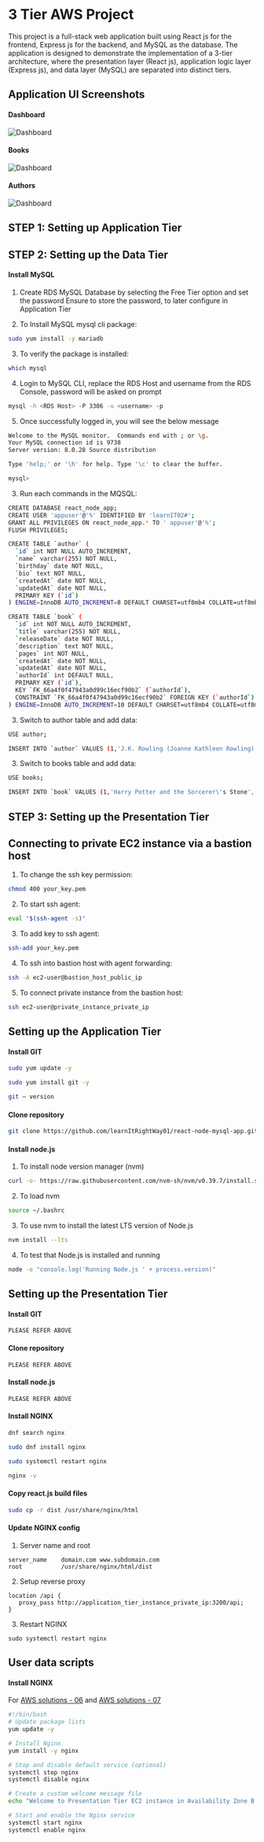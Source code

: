 # 3 Tier AWS Project

This project is a full-stack web application built using React js for the frontend, Express js for the backend, and MySQL as the database. The application is designed to demonstrate the implementation of a 3-tier architecture, where the presentation layer (React js), application logic layer (Express js), and data layer (MySQL) are separated into distinct tiers.


## Application UI Screenshots 
#### Dashboard
![Dashboard](./frontend/public/ss/dashboard.png)

#### Books
![Dashboard](./frontend/public/ss/books.png)

#### Authors
![Dashboard](./frontend/public/ss/authors.png)

## STEP 1: Setting up Application Tier

## STEP 2: Setting up the Data Tier
#### Install MySQL

1. Create RDS MySQL Database by selecting the Free Tier option and set the password
   Ensure to store the password, to later configure in Application Tier
   
2. To Install MySQL mysql cli package:

```bash
sudo yum install -y mariadb
```

3. To verify the package is installed:

```bash
which mysql
```

4. Login to MySQL CLI, replace the RDS Host and username from the RDS Console, password will be asked on prompt

```bash
mysql -h <RDS Host> -P 3306 -u <username> -p
```

5. Once successfully logged in, you will see the below message

```bash
Welcome to the MySQL monitor.  Commands end with ; or \g.
Your MySQL connection id is 9738
Server version: 8.0.28 Source distribution

Type 'help;' or '\h' for help. Type '\c' to clear the buffer.

mysql>
```

3. Run each commands in the MQSQL:

```bash
CREATE DATABASE react_node_app; 
CREATE USER 'appuser'@'%' IDENTIFIED BY 'learnIT02#'; 
GRANT ALL PRIVILEGES ON react_node_app.* TO ' appuser'@'%'; 
FLUSH PRIVILEGES;

CREATE TABLE `author` ( 
  `id` int NOT NULL AUTO_INCREMENT, 
  `name` varchar(255) NOT NULL, 
  `birthday` date NOT NULL, 
  `bio` text NOT NULL, 
  `createdAt` date NOT NULL, 
  `updatedAt` date NOT NULL, 
  PRIMARY KEY (`id`) 
) ENGINE=InnoDB AUTO_INCREMENT=8 DEFAULT CHARSET=utf8mb4 COLLATE=utf8mb4_0900_ai_ci;

CREATE TABLE `book` ( 
  `id` int NOT NULL AUTO_INCREMENT, 
  `title` varchar(255) NOT NULL, 
  `releaseDate` date NOT NULL, 
  `description` text NOT NULL, 
  `pages` int NOT NULL, 
  `createdAt` date NOT NULL, 
  `updatedAt` date NOT NULL, 
  `authorId` int DEFAULT NULL, 
  PRIMARY KEY (`id`), 
  KEY `FK_66a4f0f47943a0d99c16ecf90b2` (`authorId`), 
  CONSTRAINT `FK_66a4f0f47943a0d99c16ecf90b2` FOREIGN KEY (`authorId`) REFERENCES `author` (`id`) 
) ENGINE=InnoDB AUTO_INCREMENT=10 DEFAULT CHARSET=utf8mb4 COLLATE=utf8mb4_0900_ai_ci; 
```

3. Switch to author table and add data:

```bash
USE author;

INSERT INTO `author` VALUES (1,'J.K. Rowling (Joanne Kathleen Rowling)','1965-07-31','J.K. Rowling is a British author best known for writing the Harry Potter fantasy series. The series has won multiple awards and sold over 500 million copies, becoming the best-selling book series in history. Rowling has also written other novels, including The Casual Vacancy and the Cormoran Strike crime series under the pen name Robert Galbraith.','2024-05-29','2024-05-29'),(3,'Jane Austen','1775-12-16','Jane Austen was an English novelist known for her wit, social commentary, and romantic stories. Her six major novels, which explore themes of love, marriage, and money, have earned her a place as one of the greatest writers in the English language.','2024-05-29','2024-05-29'),(4,'Harper Lee','1960-07-11','Harper Lee was an American novelist best known for her Pulitzer Prize-winning novel To Kill a Mockingbird. The novel explores themes of racial injustice and the importance of compassion. Lee published a sequel, Go Set a Watchman, in 2015.','2024-05-29','2024-05-29'),(5,'J.R.R. Tolkien','1954-07-29','J.R.R. Tolkien was a British philologist and writer best known for his fantasy novels The Hobbit and The Lord of the Rings. Tolkien\'s works have had a profound influence on the fantasy genre and popular culture.','2024-05-29','2024-05-29'),(6,'Mary Shelley','1818-03-03','Mary Shelley was a British novelist, playwright, and short story writer, the daughter of Mary Wollstonecraft Godwin and the wife of poet Percy Bysshe Shelley. Frankenstein, or, The Modern Prometheus (1818) is her most famous work.','2024-05-29','2024-05-29'),(7,'Douglas Adams','1979-10-12','Douglas Adams was an English science fiction writer, satirist, humorist, dramatist, screenwriter, and occasional actor. He is best known for the Hitchhiker\'s Guide to the Galaxy comedy series, which inspired a radio comedy, several books, stage shows, comic books, a 1981 TV series, a 1984 video game, a 2005 feature film, and a 2008 sequel film.','2024-05-29','2024-05-29'); 

```

3. Switch to books table and add data:

```bash
USE books;

INSERT INTO `book` VALUES (1,'Harry Potter and the Sorcerer\'s Stone','1997-07-26','On his birthday, Harry Potter discovers that he is the son of two well-known wizards, from whom he has inherited magical powers. He must attend a famous school of magic and sorcery, where he establishes a friendship with two young men who will become his companions on his adventure. During his first year at Hogwarts, he discovers that a malevolent and powerful wizard named Voldemort is in search of a philosopher\'s stone that prolongs the life of its owner.',223,'2024-05-29','2024-05-29',1),(3,'Harry Potter and the chamber of secrets','1998-07-02','Harry Potter and the sophomores investigate a malevolent threat to their Hogwarts classmates, a menacing beast that hides within the castle.',251,'2024-05-29','2024-05-29',1),(4,'Pride and Prejudice','1813-01-28','An English novel of manners by Jane Austen, first published in 1813. The story centres on the relationships among the Bennet sisters, in particular Elizabeth Bennet the middle daughter, and the wealthy Mr. Darcy. Austen satirizes the social classes of the English gentry through a witty and ironic narrative voice.',224,'2024-05-29','2024-05-29',3),(5,'Harry Potter and the Prisoner of Azkaban','1999-07-08','Harry\'s third year of studies at Hogwarts is threatened by Sirius Black\'s escape from Azkaban prison. Apparently, it is a dangerous wizard who was an accomplice of Lord Voldemort and who will try to take revenge on Harry Potter.',317,'2024-05-29','2024-05-29',1),(6,'Harry Potter and the Goblet of Fire','2000-07-08','Hogwarts prepares for the Triwizard Tournament, in which three schools of wizardry will compete. To everyone\'s surprise, Harry Potter is chosen to participate in the competition, in which he must fight dragons, enter the water and face his greatest fears.',636,'2024-05-29','2024-05-29',1),(7,'The Hitchhiker\'s Guide to the Galaxy','1979-10-12','A comic science fiction comedy series created by Douglas Adams. The story follows the comedic misadventures of Arthur Dent, a hapless Englishman, following the destruction of the Earth by the Vogons, a race of unpleasant bureaucratic aliens. Arthur escapes with his friend Ford Prefect, who reveals himself to be an undercover researcher for the titular Hitchhiker\'s Guide to the Galaxy, a galactic encyclopedia containing information about anything and everything.',184,'2024-05-29','2024-05-29',7),(8,'Frankenstein; or, The Modern Prometheus','1818-03-03','A Gothic novel by Mary Shelley that tells the story of Victor Frankenstein, a young scientist who creates a grotesque creature in an unorthodox scientific experiment. Frankenstein is horrified by his creation and abandons it, but the creature seeks revenge. The novel explores themes of scientific responsibility, creation versus destruction, and the nature of good and evil.',211,'2024-05-29','2024-05-29',6),(9,'The Lord of the Rings: The Fellowship of the Ring','1954-07-29','The first book in J.R.R. Tolkien\'s epic fantasy trilogy, The Lord of the Rings. The Fellowship of the Ring follows hobbit Frodo Baggins as he inherits the One Ring, an evil artifact of power created by the Dark Lord Sauron. Frodo embarks on a quest to destroy the Ring in the fires of Mount Doom, accompanied by a fellowship of eight companions.',482,'2024-05-29','2024-05-29',5); 
```

## STEP 3: Setting up the Presentation Tier

## Connecting to private EC2 instance via a bastion host
1. To change the ssh key permission:

```bash
chmod 400 your_key.pem
```

2. To start ssh agent:

```bash
eval "$(ssh-agent -s)"  
```

3. To add key to ssh agent:

```bash
ssh-add your_key.pem
```

4. To ssh into bastion host with agent forwarding:

```bash
ssh -A ec2-user@bastion_host_public_ip
```

5. To connect private instance from the bastion host:

```bash
ssh ec2-user@private_instance_private_ip 
```

## Setting up the Application Tier
#### Install GIT
```bash
sudo yum update -y

sudo yum install git -y

git — version
```

#### Clone repository
```bash
git clone https://github.com/learnItRightWay01/react-node-mysql-app.git
```

#### Install node.js
1. To install node version manager (nvm)
```bash
curl -o- https://raw.githubusercontent.com/nvm-sh/nvm/v0.39.7/install.sh | bash
```

2. To load nvm
```bash
source ~/.bashrc
```

3. To use nvm to install the latest LTS version of Node.js
```bash
nvm install --lts
```

4. To test that Node.js is installed and running
```bash
node -e "console.log('Running Node.js ' + process.version)"
```

## Setting up the Presentation Tier
#### Install GIT
```
PLEASE REFER ABOVE
```

#### Clone repository
```
PLEASE REFER ABOVE
```

#### Install node.js
```
PLEASE REFER ABOVE
```

#### Install NGINX
```bash
dnf search nginx

sudo dnf install nginx

sudo systemctl restart nginx 

nginx -v
```

#### Copy react.js build files
```bash
sudo cp -r dist /usr/share/nginx/html 
```

#### Update NGINX config
1. Server name and root
```
server_name    domain.com www.subdomain.com
root           /usr/share/nginx/html/dist
```

2. Setup reverse proxy
```
location /api { 
   proxy_pass http://application_tier_instance_private_ip:3200/api; 
}
```

3. Restart NGINX
```
sudo systemctl restart nginx
```

## User data scripts
#### Install NGINX
For [AWS solutions - 06](https://youtu.be/snQlL0fJI3Q) and  [AWS solutions - 07](https://youtu.be/eRX1FI2cFi8)

```bash
#!/bin/bash 
# Update package lists 
yum update -y 

# Install Nginx 
yum install -y nginx 

# Stop and disable default service (optional) 
systemctl stop nginx 
systemctl disable nginx 

# Create a custom welcome message file 
echo "Welcome to Presentation Tier EC2 instance in Availability Zone B." > /usr/share/nginx/html/index.html 

# Start and enable the Nginx service 
systemctl start nginx 
systemctl enable nginx
```

